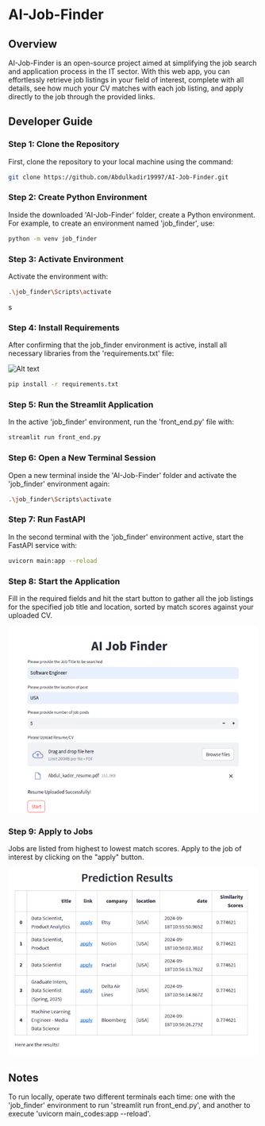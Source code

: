 # AI-Job-Finder

## Overview

AI-Job-Finder is an open-source project aimed at simplifying the job search and application process in the IT sector. With this web app, you can effortlessly retrieve job listings in your field of interest, complete with all details, see how much your CV matches with each job listing, and apply directly to the job through the provided links.


## Developer Guide

### Step 1: Clone the Repository

First, clone the repository to your local machine using the command:

```bash
git clone https://github.com/Abdulkadir19997/AI-Job-Finder.git
```

### Step 2: Create Python Environment

Inside the downloaded 'AI-Job-Finder' folder, create a Python environment. For example, to create an environment named 'job_finder', use:

```bash
python -m venv job_finder
```

### Step 3: Activate Environment

Activate the environment with:

```bash
.\job_finder\Scripts\activate
```
s
### Step 4: Install Requirements

After confirming that the job_finder environment is active, install all necessary libraries from the 'requirements.txt' file:

![Alt text](https://drive.google.com/uc?export=view&id=1yks7ublHRFKaZR9fUWCOnu21WnEZAx2q "Görsel Başlığı")

```bash
pip install -r requirements.txt
```

### Step 5: Run the Streamlit Application

In the active 'job_finder' environment, run the 'front_end.py' file with:

```bash
streamlit run front_end.py
```

### Step 6: Open a New Terminal Session

Open a new terminal inside the 'AI-Job-Finder' folder and activate the 'job_finder' environment again:

```bash
.\job_finder\Scripts\activate
```

### Step 7: Run FastAPI

In the second terminal with the 'job_finder' environment active, start the FastAPI service with:

```bash
uvicorn main:app --reload
```

### Step 8: Start the Application

Fill in the required fields and hit the start button to gather all the job listings for the specified job title and location, sorted by match scores against your uploaded CV.

![Alt text](images/request_input_data.png)

### Step 9: Apply to Jobs

Jobs are listed from highest to lowest match scores. Apply to the job of interest by clicking on the "apply" button.

![Apply to Jobs](images/prediction_results.png)

## Notes
To run locally, operate two different terminals each time: one with the 'job_finder' environment to run 'streamlit run front_end.py', and another to execute 'uvicorn main_codes:app --reload'.

